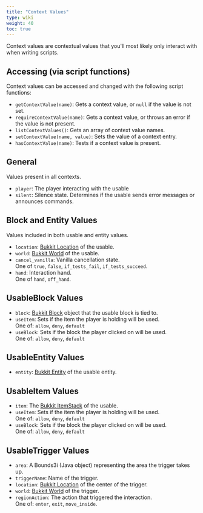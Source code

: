```yaml
---
title: "Context Values"
type: wiki
weight: 40
toc: true
---
```


Context values are contextual values that you'll most likely only interact with
when writing scripts.

## Accessing (via script functions)
Context values can be accessed and changed with the following script functions:
- `getContextValue(name)`: Gets a context value, or `null` if the value is 
  not set.
- `requireContextValue(name)`: Gets a context value, or throws an error if the
  value is not present.
- `listContextValues()`: Gets an array of context value names.
- `setContextValue(name, value)`: Sets the value of a context entry.
- `hasContextValue(name)`: Tests if a context value is present.

## General
Values present in all contexts.
- `player`: The player interacting with the usable
- `silent`: Silence state. Determines if the usable sends error messages or 
  announces commands.

## Block and Entity Values
Values included in both usable and entity values.
- `location`: [Bukkit Location](https://jd.papermc.io/paper/1.20/org/bukkit/Location.html)
  of the usable.
- `world`: [Bukkit World](https://jd.papermc.io/paper/1.20/org/bukkit/World.html)
  of the usable.
- `cancel_vanilla`: Vanilla cancellation state.  
  One of `true`, `false`,  `if_tests_fail`, `if_tests_succeed`.
- `hand`: Interaction hand.  
  One of `hand`, `off_hand`.

## UsableBlock Values
- `block`: [Bukkit Block](https://jd.papermc.io/paper/1.20/org/bukkit/block/Block.html)
  object that the usable block is tied to.
- `useItem`: Sets if the item the player is holding will be used.  
  One of: `allow`, `deny`, `default`
- `useBlock`: Sets if the block the player clicked on will be used.  
  One of: `allow`, `deny`, `default`

## UsableEntity Values
- `entity`: [Bukkit Entity](https://jd.papermc.io/paper/1.20/org/bukkit/entity/Entity.html)
  of the usable entity.

## UsableItem Values
- `item`: The [Bukkit ItemStack](https://jd.papermc.io/paper/1.20/org/bukkit/inventory/ItemStack.html)
  of the usable.
- `useItem`: Sets if the item the player is holding will be used.  
  One of: `allow`, `deny`, `default`
- `useBlock`: Sets if the block the player clicked on will be used.  
  One of: `allow`, `deny`, `default`

## UsableTrigger Values
- `area`: A Bounds3i (Java object) representing the area the trigger takes up.
- `triggerName`: Name of the trigger.
- `location`: [Bukkit Location](https://jd.papermc.io/paper/1.20/org/bukkit/Location.html)
  of the center of the trigger.
- `world`: [Bukkit World](https://jd.papermc.io/paper/1.20/org/bukkit/World.html)
  of the trigger.
- `regionAction`: The action that triggered the interaction.  
  One of: `enter`, `exit`, `move_inside`.
